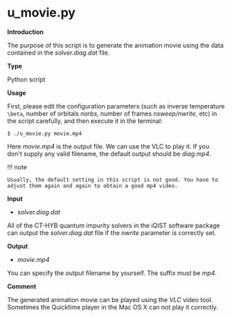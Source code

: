 # u_movie.py

**Introduction**

The purpose of this script is to generate the animation movie using the data contained in the *solver.diag.dat* file.

**Type**

Python script

**Usage**

First, please edit the configuration parameters (such as inverse temperature ``\beta``, number of orbitals *norbs*, number of frames *nsweep/nwrite*, etc) in the script carefully, and then execute it in the terminal:

```
$ ./u_movie.py movie.mp4
```

Here *movie.mp4* is the output file. We can use the VLC to play it. If you don't supply any valid filename, the default output should be *diag.mp4*.

!!! note

    Usually, the default setting in this script is not good. You have to adjust them again and again to obtain a good mp4 video.

**Input**

* *solver.diag.dat*

All of the CT-HYB quantum impurity solvers in the iQIST software package can output the *solver.diag.dat* file if the *nwrite* parameter is correctly set.

**Output**

* *movie.mp4*

You can specify the output filename by yourself. The suffix must be *mp4*.

**Comment**

The generated animation movie can be played using the *VLC* video tool. Sometimes the Quicktime player in the Mac OS X can not play it correctly.
